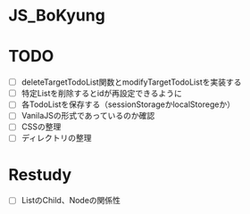 # JS_BoKyung
# TODO
- [ ] deleteTargetTodoList関数とmodifyTargetTodoListを実装する
- [ ] 特定Listを削除するとidが再設定できるように
- [ ] 各TodoListを保存する（sessionStorageかlocalStoregeか）
- [ ] VanilaJSの形式であっているのか確認
- [ ] CSSの整理
- [ ] ディレクトリの整理

# Restudy
- [ ] ListのChild、Nodeの関係性